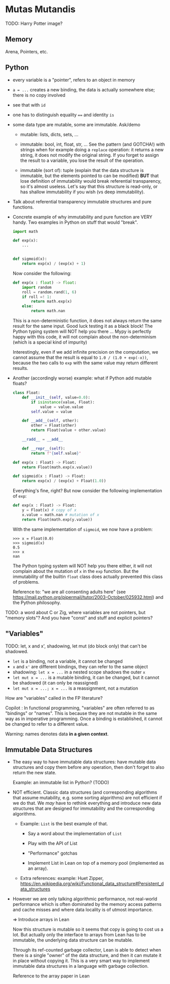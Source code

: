 Mutas Mutandis
================================================================================

TODO: Harry Potter image?

Memory
--------------------------------------------------------------------------------

Arena, Pointers, etc.

Python
--------------------------------------------------------------------------------

  - every variable is a "pointer", refers to an object in memory

  - `a = ...` creates a new binding, the data is actually somewhere else;
    there is no copy involved

  - see that with `id`

  - one has to distinguish equality `==` and identity `is`

  - some data type are mutable, some are immutable. Ask/demo

    - mutable: lists, dicts, sets, ...

    - immutable: bool, int, float, str, ...
      See the pattern (and GOTCHA!) with strings when for example doing a
      `replace` operation: it returns a new string, it does not modify the
      original string. If you forget to assign the result to a variable,
      you lose the result of the operation.

    - immutable (sort of): tuple (explain that the data structure is immutable,
      but the elements pointed to can be modified)
      **BUT** that lose definition of immutability would break referential
      transparency, so it's almost useless. Let's say that this structure is
      read-only, or has shallow immutability if you wish (vs deep immutability).

  - Talk about referential transparency immutable structures and pure functions.

  - Concrete example of why immutability and pure function are VERY handy.
    Two examples in Python on stuff that would "break".

    ```python
    import math

    def exp(x):
        ...


    def sigmoid(x):
        return exp(x) / (exp(x) + 1)
    ```

    Now consider the following:

    ```python
    def exp(x : float) -> float:
        import random
        roll = random.rand(1, 6)
        if roll =! 1:
            return math.exp(x)
        else:
            return math.nan
    ```

    This is a non-deterministic function, it does not always return the same
    result for the same input. Good luck testing it as a black block!
    The Python typing system will NOT help you there ... Mypy is perfectly 
    happy with this code, it will not complain about the non-determinism
    (which is a special kind of impurity)

    Interestingly, even if we add infinite precision on the computation,
    we cannot assume that the result is equal to `1.0 / (1.0 + exp(-x))`, 
    because the two calls to `exp` with the same value 
    may return different results.

  - Another (accordingly worse) example: what if Python add mutable floats?

    ```python
    class Float:
        def __init__(self, value=0.0):
            if isinstance(value, Float):
                value = value.value
            self.value = value

        def __add__(self, other):
            other = Float(other)
            return Float(value + other.value)

        __radd__ = __add__

        def __repr__(self):
            return f"{self.value}"

    def exp(x : Float) -> Float:
        return Float(math.exp(x.value))

    def sigmoid(x : Float) -> Float:
        return exp(x) / (exp(x) + Float(1.0))
    ```

    Everything's fine, right? But now consider the following implementation of `exp`:

    ```python
    def exp(x : Float) -> Float:
        y = Float(x) # copy of x
        x.value = math.nan # mutation of x
        return Float(math.exp(y.value))
    ```

    With the same implementation of `sigmoid`, we now have a problem:

    ```pycon
    >>> x = Float(0.0)
    >>> sigmoid(x)
    0.5
    >>> x
    nan
    ```

    The Python typing system will NOT help you there either, it will not
    complain about the mutation of `x` in the `exp` function. But the
    immutability of the builtin `float` class does actually prevented this 
    class of problems.

    Reference to: "we are all consenting adults here" 
    (see <https://mail.python.org/pipermail/tutor/2003-October/025932.html>) 
    and the Python philosophy.

TODO: a word about C or Zig, where variables are not pointers, 
but "memory slots"? And you have "const" and stuff and explicit pointers?


"Variables"
--------------------------------------------------------------------------------

TODO: let, x and x', shadowing, let mut (do block only) that can't be shadowed.

  - `let` is a binding, not a variable, it cannot be changed
  - `x` and `x'` are different bindings, they can refer to the same object
  - shadowing: `let x = ...` in a nested scope shadows the outer `x`
  - `let mut x = ...` is a mutable binding, it can be changed, but it cannot
    be shadowed (it can only be reassigned)
  - `let mut x = ...; x = ...` is a reassignment, not a mutation

How are "variables" called in the FP literature?

Copilot : In functional programming, "variables" are often referred to as "bindings" or "names". This is because they are not mutable in the same way as in imperative programming. Once a binding is established, it cannot be changed to refer to a different value.

Warning: names denotes data **in a given context**.

Immutable Data Structures
--------------------------------------------------------------------------------

  - The easy way to have immutable data structures: have mutable data structures
    and copy them before any operation, then don't forget to also return the
    new state.

    Example: an immutable list in Python? (TODO)  

  - NOT efficient. Classic data structures (and corresponding algorithms that
    assume mutability, e.g. some sorting algorithms) are not efficient if
    we do that. We *may* have to rethink everything and introduce new data
    structures that are designed for immutability and the corresponding algorithms.

    - Example: `List` is the best example of that.

      - Say a word about the implementation of `List`

      - Play with the API of List

      - "Performance" gotchas

      - Implement List in Lean on top of a memory pool (implemented as an array).

    - Extra references: example: Huet Zipper, 
      <https://en.wikipedia.org/wiki/Functional_data_structure#Persistent_data_structures>

  - However we are only talking algorithmic performance, not real-world performance
    which is often dominated by the memory access patterns and cache misses and
    where data locality is of utmost importance.

    => Introduce arrays in Lean

    Now this structure is mutable so it seems that copy is going to cost us
    a lot. But actually only the interface to arrays from Lean has to be
    immutable, the underlying data structure can be mutable. 

    Through its ref-counted garbage collector, Lean is able to detect when
    there is a single "owner" of the data structure, and then it can
    mutate it in place without copying it. This is a very smart way to
    implement immutable data structures in a language with garbage collection.

    Reference to the array paper in Lean